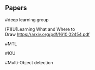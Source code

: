 ## Papers
#deep learning group

[P][U]Learning What and Where to Draw https://arxiv.org/pdf/1610.02454.pdf 

#MTL

#IOU

#Multi-Object detection




